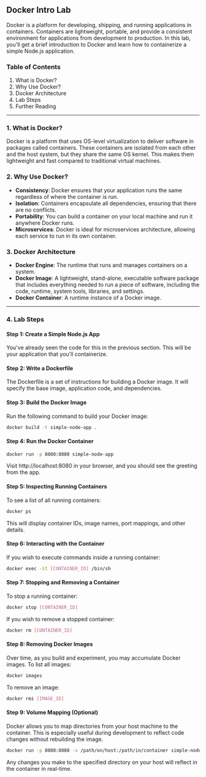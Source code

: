 ## **Docker Intro Lab**

Docker is a platform for developing, shipping, and running applications in containers. Containers are lightweight, portable, and provide a consistent environment for applications from development to production. In this lab, you'll get a brief introduction to Docker and learn how to containerize a simple Node.js application.

### **Table of Contents**

1. What is Docker?
2. Why Use Docker?
3. Docker Architecture
4. Lab Steps
5. Further Reading

---

### **1. What is Docker?**

Docker is a platform that uses OS-level virtualization to deliver software in packages called containers. These containers are isolated from each other and the host system, but they share the same OS kernel. This makes them lightweight and fast compared to traditional virtual machines.

### **2. Why Use Docker?**

- **Consistency**: Docker ensures that your application runs the same regardless of where the container is run.
- **Isolation**: Containers encapsulate all dependencies, ensuring that there are no conflicts.
- **Portability**: You can build a container on your local machine and run it anywhere Docker runs.
- **Microservices**: Docker is ideal for microservices architecture, allowing each service to run in its own container.

### **3. Docker Architecture**

- **Docker Engine**: The runtime that runs and manages containers on a system.
- **Docker Image**: A lightweight, stand-alone, executable software package that includes everything needed to run a piece of software, including the code, runtime, system tools, libraries, and settings.
- **Docker Container**: A runtime instance of a Docker image.

---

### **4. Lab Steps**

#### **Step 1**: Create a Simple Node.js App

You've already seen the code for this in the previous section. This will be your application that you'll containerize.

#### **Step 2**: Write a Dockerfile

The Dockerfile is a set of instructions for building a Docker image. It will specify the base image, application code, and dependencies.

#### **Step 3**: Build the Docker Image

Run the following command to build your Docker image:

```bash
docker build -t simple-node-app .
```

#### **Step 4**: Run the Docker Container

```bash
docker run -p 8080:8080 simple-node-app
```

Visit http://localhost:8080 in your browser, and you should see the greeting from the app.

#### **Step 5**: Inspecting Running Containers

To see a list of all running containers:

```bash
docker ps
```
This will display container IDs, image names, port mappings, and other details.

#### **Step 6**: Interacting with the Container

If you wish to execute commands inside a running container:

```bash
docker exec -it [CONTAINER_ID] /bin/sh
```

#### **Step 7**: Stopping and Removing a Container

To stop a running container:

```bash
docker stop [CONTAINER_ID]
```

If you wish to remove a stopped container:

```bash
docker rm [CONTAINER_ID]
```
#### **Step 8**: Removing Docker Images

Over time, as you build and experiment, you may accumulate Docker images. To list all images:

```bash
docker images
```

To remove an image:

```bash
docker rmi [IMAGE_ID]
```

#### **Step 9**: Volume Mapping (Optional)

Docker allows you to map directories from your host machine to the container. This is especially useful during development to reflect code changes without rebuilding the image.

```bash
docker run -p 8080:8080 -v /path/on/host:/path/in/container simple-node-app
```

Any changes you make to the specified directory on your host will reflect in the container in real-time.








